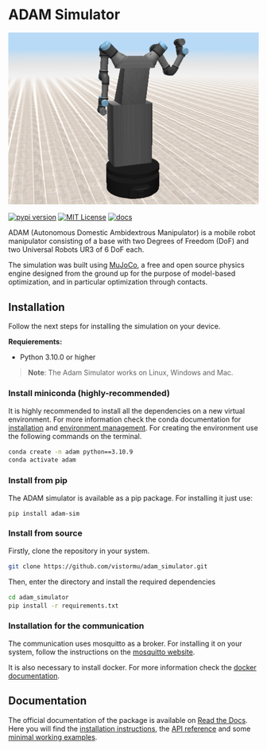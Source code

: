# ADAM Simulator

<p align="center">
    <a href="https://github.com/vistormu/adam_simulator">
        <img src="https://raw.githubusercontent.com/vistormu/adam_simulator/master/docs/assets/adam.png">
    </a>
</p>

[![pypi version](https://img.shields.io/pypi/v/adam-sim?logo=pypi)](https://pypi.org/project/adam-sim/)
[![MIT License](https://img.shields.io/badge/license-MIT-blue.svg?style=flat)](http://choosealicense.com/licenses/mit/)
[![docs](https://badgen.net/badge/readthedocs/documentation/blue)](https://adam-simulator.readthedocs.io/en/latest/)

ADAM (Autonomous Domestic Ambidextrous Manipulator) is a mobile robot manipulator consisting of a base with two Degrees of Freedom (DoF) and two Universal Robots UR3 of 6 DoF each.

The simulation was built using [MuJoCo](https://mujoco.org/), a free and open source physics engine designed from the ground up for the purpose of model-based optimization, and in particular optimization through contacts.

## Installation

Follow the next steps for installing the simulation on your device.

**Requierements:**
- Python 3.10.0 or higher

> **Note**: The Adam Simulator works on Linux, Windows and Mac.

### Install miniconda (highly-recommended)
It is highly recommended to install all the dependencies on a new virtual environment. For more information check the conda documentation for [installation](https://conda.io/projects/conda/en/latest/user-guide/install/index.html) and [environment management](https://conda.io/projects/conda/en/latest/user-guide/tasks/manage-environments.html). For creating the environment use the following commands on the terminal.

```bash
conda create -n adam python==3.10.9
conda activate adam
```
### Install from pip
The ADAM simulator is available as a pip package. For installing it just use:
```
pip install adam-sim
```

### Install from source
Firstly, clone the repository in your system.
```bash
git clone https://github.com/vistormu/adam_simulator.git
```

Then, enter the directory and install the required dependencies
```bash
cd adam_simulator
pip install -r requirements.txt
```


### Installation for the communication
The communication uses mosquitto as a broker. For installing it on your system, follow the instructions on the [mosquitto website](https://mosquitto.org/download/).


It is also necessary to install docker. For more information check the [docker documentation](https://docs.docker.com/get-docker/).

## Documentation
The official documentation of the package is available on [Read the Docs](https://adam-simulator.readthedocs.io/en/latest/). Here you will find the [installation instructions](https://adam-simulator.readthedocs.io/en/latest/src/installation.html), the [API reference](https://adam-simulator.readthedocs.io/en/latest/src/api_reference.html) and some [minimal working examples](https://adam-simulator.readthedocs.io/en/latest/src/examples.html).
